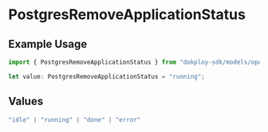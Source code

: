 # PostgresRemoveApplicationStatus

## Example Usage

```typescript
import { PostgresRemoveApplicationStatus } from "dokploy-sdk/models/operations";

let value: PostgresRemoveApplicationStatus = "running";
```

## Values

```typescript
"idle" | "running" | "done" | "error"
```